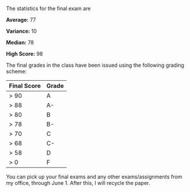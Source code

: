 <!--
.. title: Final Exam Statistics and Final Grades
.. slug: final-exam--and-grades
.. date: 2015-05-20 08:27:19 UTC-06:00
.. tags: draft
.. category: 
.. link: 
.. description: 
.. type: text
-->

The statistics for the final exam are

**Average:** 77

**Variance:** 10

**Median:** 78

**High Score:** 98


The final grades in the class have been issued using the following grading scheme:


| Final Score | Grade |
| ----------- | ----- |
|  > 90       | A     |
|  > 88       | A-    |
|  > 80       | B     |
|  > 78       | B-    |
|  > 70       | C     |
|  > 68       | C-    |
|  > 58       | D     |
|  > 0        | F     |


You can pick up your final exams and any other exams/assignments from my office, through June 1.  After this, I will recycle the paper.
